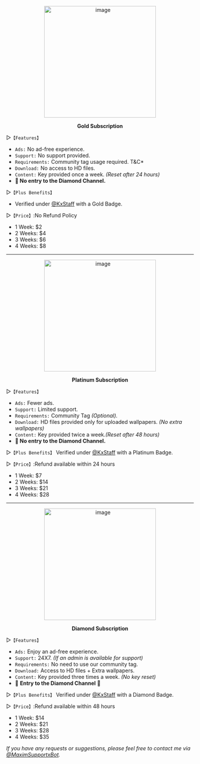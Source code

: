 <div align="center">
  
  [<img width="300" alt="image" src="https://telegra.ph/file/274d3e2fba5c8c0394164.jpg">](https://telegram.me/MaximXRobot) 
  
**Gold Subscription** </div>

▷`【Features】`
- `Ads:` No ad-free experience.
- `Support:` No support provided.
- `Requirements:` Community tag usage required. T&C*
- `Download:` No access to HD files.
- `Content:` Key provided once a week. *(Reset after 24 hours)*
- **💎 No entry to the Diamond Channel.**

▷`【Plus Benefits】`
- Verified under [@KxStaff](https://telegram.me/KxStaff) with a Gold Badge.

▷`【Price】`:No Refund Policy
- 1 Week: $2
- 2 Weeks: $4
- 3 Weeks: $6
- 4 Weeks: $8
 
---

<div align="center">
  
  [<img width="300" alt="image" src="https://telegra.ph/file/5997635169576e5e371bc.jpg">](https://telegram.me/MaximXRobot)
  
**Platinum Subscription** </div>

▷`【Features】`
- `Ads:` Fewer ads.
- `Support:` Limited support.
- `Requirements:` Community Tag *(Optional).*
- `Download:` HD files provided only for uploaded wallpapers. *(No extra wallpapers)*
- `Content:` Key provided twice a week.*(Reset after 48 hours)*
- **💎 No entry to the Diamond Channel.**

▷`【Plus Benefits】`
Verified under [@KxStaff](https://telegram.me/KxStaff) with a Platinum Badge.

▷`【Price】`:Refund available within 24 hours
- 1 Week: $7
- 2 Weeks: $14
- 3 Weeks: $21
- 4 Weeks: $28

---

<div align="center">
  
  [<img width="300" alt="image" src="https://telegra.ph/file/9d2b6458c9d2955714a91.jpg">](https://telegram.me/MaximXRobot) 

**Diamond Subscription** </div>

▷`【Features】`
- `Ads:` Enjoy an ad-free experience.
- `Support:` 24X7. *(If an admin is available for support)*
- `Requirements:` No need to use our community tag.
- `Download:` Access to HD files + Extra wallpapers.
- `Content:` Key provided three times a week. *(No key reset)*
- 🥳 **Entry to the Diamond Channel** 🥳

▷`【Plus Benefits】`
Verified under [@KxStaff](https://telegram.me/KxStaff) with a Diamond Badge.

▷`【Price】`:Refund available within 48 hours
- 1 Week: $14
- 2 Weeks: $21
- 3 Weeks: $28
- 4 Weeks: $35

*If you have any requests or suggestions, please feel free to contact me via [@MaximSupportxBot](https://telegram.me/MaximSupportxBot).*
